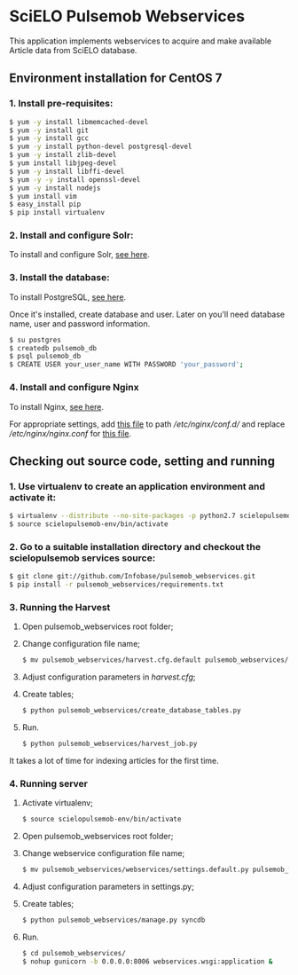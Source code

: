 # SciELO Pulsemob Webservices

This application implements webservices to acquire and make available Article data from SciELO database.

## Environment installation for CentOS 7

### 1. Install pre-requisites:

```sh
$ yum -y install libmemcached-devel
$ yum -y install git
$ yum -y install gcc
$ yum -y install python-devel postgresql-devel
$ yum -y install zlib-devel
$ yum install libjpeg-devel
$ yum -y install libffi-devel
$ yum -y -y install openssl-devel
$ yum -y install nodejs
$ yum install vim
$ easy_install pip
$ pip install virtualenv
```

### 2. Install and configure Solr:

To install and configure Solr, [see here](https://github.com/Infobase/pulsemob_solr).

### 3. Install the database:

To install PostgreSQL, [see here](https://www.digitalocean.com/community/tutorials/how-to-install-and-use-postgresql-on-centos-7).

Once it's installed, create database and user. Later on you'll need database name, user and password information.
```sh
$ su postgres
$ createdb pulsemob_db
$ psql pulsemob_db
$ CREATE USER your_user_name WITH PASSWORD 'your_password';
```

### 4. Install and configure Nginx
To install Nginx, [see here](https://www.digitalocean.com/community/tutorials/how-to-install-nginx-on-centos-7).

For appropriate settings, add [this file](https://github.com/Infobase/pulsemob_webservices/blob/master/configuration/nginx/conf.d/pulsemob.conf) to path */etc/nginx/conf.d/* and replace */etc/nginx/nginx.conf* for [this file](https://github.com/Infobase/pulsemob_webservices/blob/master/configuration/nginx/nginx.conf).

## Checking out source code, setting and running
### 1. Use virtualenv to create an application environment and activate it:

```sh
$ virtualenv --distribute --no-site-packages -p python2.7 scielopulsemob-env
$ source scielopulsemob-env/bin/activate
```
### 2. Go to a suitable installation directory and checkout the scielopulsemob services source:

```sh
$ git clone git://github.com/Infobase/pulsemob_webservices.git
$ pip install -r pulsemob_webservices/requirements.txt
```
### 3. Running the Harvest
1. Open pulsemob_webservices root folder;
2. Change configuration file name;

    ```sh
    $ mv pulsemob_webservices/harvest.cfg.default pulsemob_webservices/harvest.cfg
    ```
3. Adjust configuration parameters in *harvest.cfg*;
4. Create tables;

    ```sh
    $ python pulsemob_webservices/create_database_tables.py
    ```
5. Run.

    ```sh
    $ python pulsemob_webservices/harvest_job.py
    ```
It takes a lot of time for indexing articles for the first time.

### 4. Running server
1. Activate virtualenv;

    ```sh
    $ source scielopulsemob-env/bin/activate
    ```
2. Open pulsemob_webservices root folder;
3. Change webservice configuration file name;

    ```sh
    $ mv pulsemob_webservices/webservices/settings.default.py pulsemob_webservices/webservices/settings.py
    ```

4. Adjust configuration parameters in settings.py;
5. Create tables;

    ```sh
    $ python pulsemob_webservices/manage.py syncdb
    ```
6. Run.

    ```sh
    $ cd pulsemob_webservices/
    $ nohup gunicorn -b 0.0.0.0:8006 webservices.wsgi:application &
    ```
